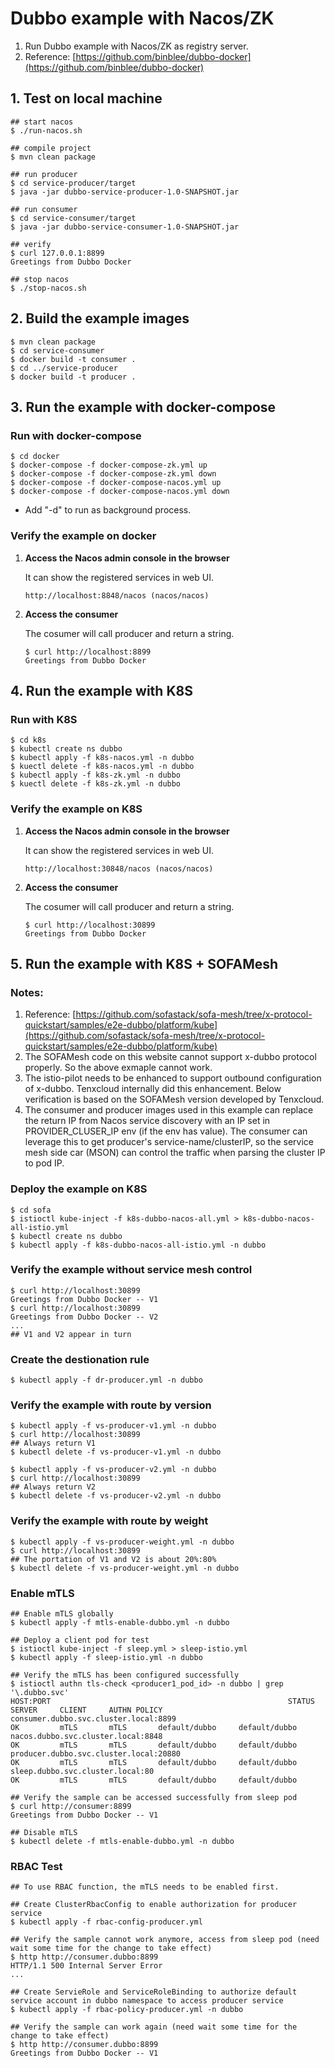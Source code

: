 # Dubbo example with Nacos/ZK

1. Run Dubbo example with Nacos/ZK as registry server.
2. Reference: [https://github.com/binblee/dubbo-docker](https://github.com/binblee/dubbo-docker)

## 1. Test on local machine

```
## start nacos
$ ./run-nacos.sh

## compile project 
$ mvn clean package

## run producer
$ cd service-producer/target
$ java -jar dubbo-service-producer-1.0-SNAPSHOT.jar

## run consumer
$ cd service-consumer/target
$ java -jar dubbo-service-consumer-1.0-SNAPSHOT.jar

## verify
$ curl 127.0.0.1:8899
Greetings from Dubbo Docker

## stop nacos
$ ./stop-nacos.sh
```

## 2. Build the example images

```
$ mvn clean package
$ cd service-consumer
$ docker build -t consumer .
$ cd ../service-producer
$ docker build -t producer .
```

## 3. Run the example with docker-compose

### Run with docker-compose
```
$ cd docker
$ docker-compose -f docker-compose-zk.yml up
$ docker-compose -f docker-compose-zk.yml down
$ docker-compose -f docker-compose-nacos.yml up
$ docker-compose -f docker-compose-nacos.yml down
```
* Add "-d" to run as background process.


### Verify the example on docker

1. **Access the Nacos admin console in the browser**

	It can show the registered services in web UI.
	
	```
	http://localhost:8848/nacos (nacos/nacos)
	```
	
2. **Access the consumer**
	
	The cosumer will call producer and return a string.

	```
	$ curl http://localhost:8899
	Greetings from Dubbo Docker
	```
	

## 4. Run the example with K8S	
### Run with K8S
```
$ cd k8s
$ kubectl create ns dubbo
$ kubectl apply -f k8s-nacos.yml -n dubbo
$ kuectl delete -f k8s-nacos.yml -n dubbo
$ kubectl apply -f k8s-zk.yml -n dubbo
$ kuectl delete -f k8s-zk.yml -n dubbo
```

### Verify the example on K8S

1. **Access the Nacos admin console in the browser**

	It can show the registered services in web UI.
	
	```
	http://localhost:30848/nacos (nacos/nacos)
	```
	
2. **Access the consumer**
	
	The cosumer will call producer and return a string.

	```
	$ curl http://localhost:30899
	Greetings from Dubbo Docker
	```
	
## 5. Run the example with K8S + SOFAMesh

### Notes:
1. Reference: [https://github.com/sofastack/sofa-mesh/tree/x-protocol-quickstart/samples/e2e-dubbo/platform/kube](https://github.com/sofastack/sofa-mesh/tree/x-protocol-quickstart/samples/e2e-dubbo/platform/kube)
2. The SOFAMesh code on this website cannot support x-dubbo protocol properly. So the above exmaple cannot work.
3. The istio-pilot needs to be enhanced to support outbound configuration of x-dubbo. Tenxcloud internally did this enhancement. Below verification is based on the SOFAMesh version developed by Tenxcloud.
4. The consumer and producer images used in this example can replace the return IP from Nacos service discovery with an IP set in PROVIDER\_CLUSER\_IP env (if the env has value). The consumer can leverage this to get producer's service-name/clusterIP, so the service mesh side car (MSON) can control the traffic when parsing the cluster IP to pod IP.

### Deploy the example on K8S
```
$ cd sofa
$ istioctl kube-inject -f k8s-dubbo-nacos-all.yml > k8s-dubbo-nacos-all-istio.yml
$ kubectl create ns dubbo
$ kubectl apply -f k8s-dubbo-nacos-all-istio.yml -n dubbo
```

### Verify the example without service mesh control
```
$ curl http://localhost:30899
Greetings from Dubbo Docker -- V1
$ curl http://localhost:30899
Greetings from Dubbo Docker -- V2
...
## V1 and V2 appear in turn
```

### Create the destionation rule
```
$ kubectl apply -f dr-producer.yml -n dubbo
```

### Verify the example with route by version
```
$ kubectl apply -f vs-producer-v1.yml -n dubbo
$ curl http://localhost:30899
## Always return V1
$ kubectl delete -f vs-producer-v1.yml -n dubbo

$ kubectl apply -f vs-producer-v2.yml -n dubbo
$ curl http://localhost:30899
## Always return V2
$ kubectl delete -f vs-producer-v2.yml -n dubbo
```

### Verify the example with route by weight
```
$ kubectl apply -f vs-producer-weight.yml -n dubbo
$ curl http://localhost:30899
## The portation of V1 and V2 is about 20%:80%
$ kubectl delete -f vs-producer-weight.yml -n dubbo
```

### Enable mTLS
```
## Enable mTLS globally
$ kubectl apply -f mtls-enable-dubbo.yml -n dubbo

## Deploy a client pod for test
$ istioctl kube-inject -f sleep.yml > sleep-istio.yml
$ kubectl apply -f sleep-istio.yml -n dubbo

## Verify the mTLS has been configured successfully
$ istioctl authn tls-check <producer1_pod_id> -n dubbo | grep '\.dubbo.svc'
HOST:PORT                                                     STATUS       SERVER     CLIENT     AUTHN POLICY                  consumer.dubbo.svc.cluster.local:8899                                        OK         mTLS       mTLS       default/dubbo     default/dubbo
nacos.dubbo.svc.cluster.local:8848                                           OK         mTLS       mTLS       default/dubbo     default/dubbo
producer.dubbo.svc.cluster.local:20880                                       OK         mTLS       mTLS       default/dubbo     default/dubbo
sleep.dubbo.svc.cluster.local:80                                             OK         mTLS       mTLS       default/dubbo     default/dubbo

## Verify the sample can be accessed successfully from sleep pod
$ curl http://consumer:8899
Greetings from Dubbo Docker -- V1

## Disable mTLS 
$ kubectl delete -f mtls-enable-dubbo.yml -n dubbo
```

### RBAC Test
```
## To use RBAC function, the mTLS needs to be enabled first.

## Create ClusterRbacConfig to enable authorization for producer service
$ kubectl apply -f rbac-config-producer.yml

## Verify the sample cannot work anymore, access from sleep pod (need wait some time for the change to take effect)
$ http http://consumer.dubbo:8899
HTTP/1.1 500 Internal Server Error
...

## Create ServieRole and ServiceRoleBinding to authorize default service account in dubbo namespace to access producer service
$ kubectl apply -f rbac-policy-producer.yml -n dubbo

## Verify the sample can work again (need wait some time for the change to take effect)
$ http http://consumer.dubbo:8899
Greetings from Dubbo Docker -- V1
```

